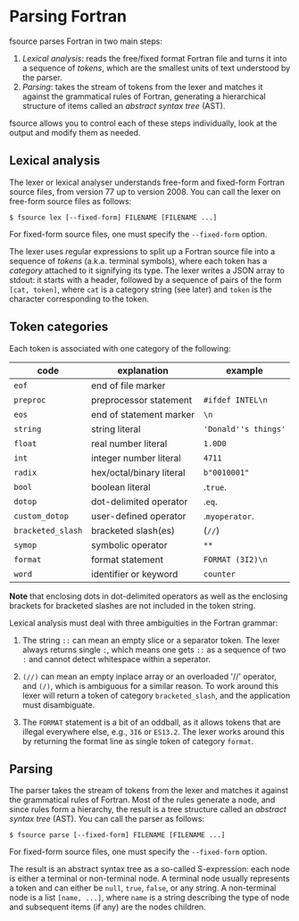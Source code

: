  Parsing Fortran
===============
fsource parses Fortran in two main steps:

  1. *Lexical analysis*: reads the free/fixed format Fortran file and turns it into a sequence of *tokens*, which are the smallest units of text understood by the parser.
  2. *Parsing*: takes the stream of tokens from the lexer and matches it against the grammatical rules of Fortran, generating a hierarchical structure of items called an *abstract syntax tree* (AST).

fsource allows you to control each of these steps individually, look at the output and modify them as needed.

Lexical analysis
------------
The lexer or lexical analyser understands free-form and fixed-form Fortran source files, from version 77 up to version 2008.  You can call the lexer on free-form source files as follows:

    $ fsource lex [--fixed-form] FILENAME [FILENAME ...]

For fixed-form source files, one must specify the `--fixed-form` option.

The lexer uses regular expressions to split up a Fortran source file into a sequence of *tokens* (a.k.a. terminal symbols), where each token has a *category* attached to it signifying its type.  The lexer writes a JSON array to stdout: it starts with a header, followed by a sequence of pairs of the form `[cat, token]`, where `cat` is a category string (see later) and `token` is the character corresponding to the token.

Token categories
-------------
Each token is associated with one category of the following:

 | code              | explanation              | example              |
 |-------------------|--------------------------|----------------------|
 | `eof`             | end of file marker       |                      |
 | `preproc`         | preprocessor statement   | `#ifdef INTEL\n`     |
 | `eos`             | end of statement marker  | `\n`                 |
 | `string`          | string literal           | `'Donald''s things'` |
 | `float`           | real number literal      | `1.0D0`              |
 | `int`             | integer number literal   | `4711`               |
 | `radix`           | hex/octal/binary literal | `b"0010001"`         |
 | `bool`            | boolean literal          | .`true`.             |
 | `dotop`           | dot-delimited operator   | .`eq`.               |
 | `custom_dotop`    | user-defined operator    | .`myoperator`.       |
 | `bracketed_slash` | bracketed slash(es)      | (`//`)               |
 | `symop`           | symbolic operator        | `**`                 |
 | `format`          | format statement         | `FORMAT (3I2)\n`     |
 | `word`            | identifier or keyword    | `counter`            |

**Note** that enclosing dots in dot-delimited operators as well as the enclosing brackets for bracketed slashes are not included in the token string.

Lexical analysis must deal with three ambiguities in the Fortran grammar:

 1. The string `::` can mean an empty slice or a separator token.  The
    lexer always returns single `:`, which means one gets `::` as a
    sequence of two `:` and cannot detect whitespace within a seperator.

 2. `(//)` can mean an empty inplace array or an overloaded '//' operator,
    and `(/)`, which is ambiguous for a similar reason.  To work around
    this lexer will return a token of category `bracketed_slash`, and
    the application must disambiguate.

 3. The `FORMAT` statement is a bit of an oddball, as it allows tokens that
    are illegal everywhere else, e.g., `3I6` or `ES13.2`.  The lexer works
    around this by returning the format line as single token of category
    `format`.

Parsing
-------
The parser takes the stream of tokens from the lexer and matches it against the grammatical rules of Fortran.   Most of the rules generate a node, and since rules form a hierarchy, the result is a tree structure called an _abstract syntax tree_ (AST).  You can call the parser as follows:

    $ fsource parse [--fixed-form] FILENAME [FILENAME ...]

For fixed-form source files, one must specify the `--fixed-form` option.

The result is an abstract syntax tree as a so-called S-expression: each node is
either a terminal or non-terminal node.  A terminal node usually represents a token and can either be `null`, `true`, `false`, or any string. A non-terminal node is a list `[name, ...]`, where `name` is a string describing the type of node and subsequent items (if any) are the nodes children.

